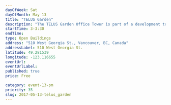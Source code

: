 ```yaml
---
dayOfWeek: Sat
dayOfMonth: May 13
title: "TELUS Garden"
description: "The TELUS Garden Office Tower is part of a development transforming an entire city block of downtown Vancouver into a vibrant, sustainable and complete community."
startTime: 3-3:30
endTime: 
type: Open Buildings
address: "510 West Georgia St., Vancouver, BC, Canada"
addressLabel: 510 West Georgia St.
latitude: 49.281539
longitude: -123.116655
eventUrl: 
eventUrlLabel: 
published: true
price: Free

category: event-13-pm
priority: 35
slug: 2017-05-13-telus_garden
---
```

